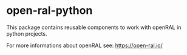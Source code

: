 # open-ral-python

This package contains reusable components to work with openRAL in python projects. 

For more informations about openRAL see: https://open-ral.io/

